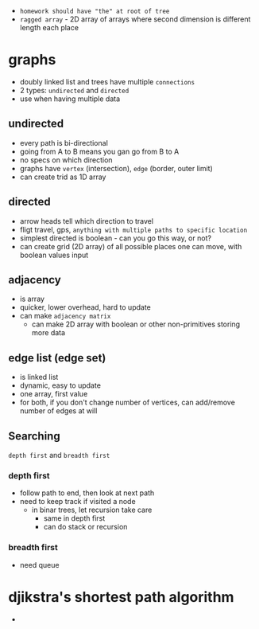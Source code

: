 - `homework should have "the" at root of tree` 
- `ragged array` - 2D array of arrays where second dimension is different length each place

# graphs
- doubly linked list and trees have multiple `connections`
- 2 types: `undirected` and `directed`
- use when having multiple data

## undirected
- every path is bi-directional
- going from A to B means you gan go from B to A
- no specs on which direction
- graphs have `vertex` (intersection), `edge` (border, outer limit)
- can create trid as 1D array 

## directed
- arrow heads tell which direction to travel
- fligt travel, gps, `anything with multiple paths to specific location`
- simplest directed is boolean - can you go this way, or not?
- can create grid (2D array) of all possible places one can move, with boolean values input

## adjacency
- is array
- quicker, lower overhead, hard to update
- can make `adjacency matrix`
    - can make 2D array with boolean or other non-primitives storing more data
## edge list (edge set)
- is linked list
- dynamic, easy to update
- one array, first value 
- for both, if you don't change number of vertices, can add/remove number of edges at will

## Searching
`depth first` and `breadth first`
### depth first  
- follow path to end, then look at next path
- need to keep track if visited a node
    - in binar trees, let recursion take care
        - same in depth first
        - can do stack or recursion
### breadth first 
- need queue

# djikstra's shortest path algorithm
- 